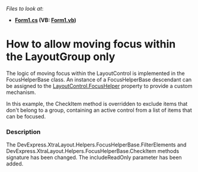 <!-- default file list -->
*Files to look at*:

* **[Form1.cs](./CS/Q157926/Form1.cs) (VB: [Form1.vb](./VB/Q157926/Form1.vb))**
<!-- default file list end -->
# How to allow moving focus within the LayoutGroup only


<p>The logic of moving focus within the LayoutControl is implemented in the FocusHelperBase class. An instance of a FocusHelperBase descendant can be assigned to the <a href="http://documentation.devexpress.com/#WindowsForms/DevExpressXtraLayoutLayoutControl_FocusHelpertopic">LayoutControl.FocusHelper</a> property to provide a custom mechanism.</p><p>In this example, the CheckItem method is overridden to exclude items that don't belong to a group, containing an active control from a list of items that can be focused.</p>


<h3>Description</h3>

The DevExpress.XtraLayout.Helpers.FocusHelperBase.FilterElements and DevExpress.XtraLayout.Helpers.FocusHelperBase.CheckItem methods signature has been changed. The includeReadOnly parameter has been added.

<br/>


